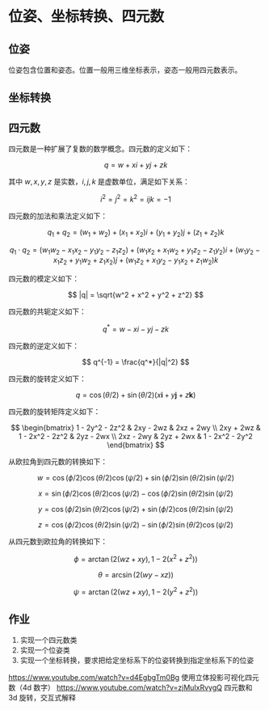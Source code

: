 # 位姿、坐标转换、四元数

## 位姿

位姿包含位置和姿态。位置一般用三维坐标表示，姿态一般用四元数表示。

## 坐标转换



## 四元数

四元数是一种扩展了复数的数学概念。四元数的定义如下：

$$
q = w + xi + yj + zk
$$

其中 $w, x, y, z$ 是实数，$i, j, k$ 是虚数单位，满足如下关系：

$$
i^2 = j^2 = k^2 = ijk = -1
$$

四元数的加法和乘法定义如下：

$$
q_1 + q_2 = (w_1 + w_2) + (x_1 + x_2)i + (y_1 + y_2)j + (z_1 + z_2)k
$$

$$
q_1 \cdot q_2 = (w_1w_2 - x_1x_2 - y_1y_2 - z_1z_2) + (w_1x_2 + x_1w_2 + y_1z_2 - z_1y_2)i + (w_1y_2 - x_1z_2 + y_1w_2 + z_1x_2)j + (w_1z_2 + x_1y_2 - y_1x_2 + z_1w_2)k
$$

四元数的模定义如下：

$$
|q| = \sqrt{w^2 + x^2 + y^2 + z^2}
$$

四元数的共轭定义如下：

$$
q^* = w - xi - yj - zk
$$

四元数的逆定义如下：

$$
q^{-1} = \frac{q^*}{|q|^2}
$$

四元数的旋转定义如下：

$$
q = \cos(\theta/2) + \sin(\theta/2)(x\mathbf{i} + y\mathbf{j} + z\mathbf{k})
$$

四元数的旋转矩阵定义如下：

$$
\begin{bmatrix}
1 - 2y^2 - 2z^2 & 2xy - 2wz & 2xz + 2wy \\
2xy + 2wz & 1 - 2x^2 - 2z^2 & 2yz - 2wx \\
2xz - 2wy & 2yz + 2wx & 1 - 2x^2 - 2y^2
\end{bmatrix}
$$

从欧拉角到四元数的转换如下：

$$
w = \cos(\phi/2)\cos(\theta/2)\cos(\psi/2) + \sin(\phi/2)\sin(\theta/2)\sin(\psi/2)
$$

$$
x = \sin(\phi/2)\cos(\theta/2)\cos(\psi/2) - \cos(\phi/2)\sin(\theta/2)\sin(\psi/2)
$$

$$
y = \cos(\phi/2)\sin(\theta/2)\cos(\psi/2) + \sin(\phi/2)\cos(\theta/2)\sin(\psi/2)
$$

$$
z = \cos(\phi/2)\cos(\theta/2)\sin(\psi/2) - \sin(\phi/2)\sin(\theta/2)\cos(\psi/2)
$$

从四元数到欧拉角的转换如下：

$$
\phi = \arctan(2(wz + xy), 1 - 2(x^2 + z^2))
$$

$$
\theta = \arcsin(2(wy - xz))
$$

$$
\psi = \arctan(2(wz + xy), 1 - 2(y^2 + z^2))
$$


## 作业

1. 实现一个四元数类
2. 实现一个位姿类
3. 实现一个坐标转换，要求把给定坐标系下的位姿转换到指定坐标系下的位姿


https://www.youtube.com/watch?v=d4EgbgTm0Bg 使用立体投影可视化四元数（4d 数字）
https://www.youtube.com/watch?v=zjMuIxRvygQ 四元数和 3d 旋转，交互式解释 